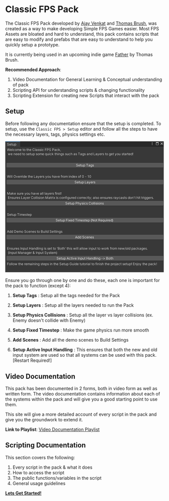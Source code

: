 # Classic FPS Pack

The Classic FPS Pack developed by [Ajay Venkat](https://www.youtube.com/c/AJTechTV) and [Thomas Brush](https://www.youtube.com/c/AtmosGames), was created as a way to make developing Simple FPS Games easier. Most FPS Assets are bloated and hard to understand, this pack contains scripts that are easy to modify and prefabs that are easy to understand to help you quickly setup a prototype.

It is currently being used in an upcoming indie game [Father](https://store.steampowered.com/app/1575990/Father/) by Thomas Brush.

**Recommended Approach**:

1. Video Documentation for General Learning & Conceptual understanding of pack
2. Scripting API for understanding scripts & changing functionality
3. Scripting Extension for creating new Scripts that interact with the pack

## Setup

Before following any documentation ensure that the setup is completed. To setup, use the `Classic FPS > Setup` editor and follow all the steps to have the necessary layers, tags, physics settings etc.

![Setup](Setup.png)

Ensure you go through one by one and do these, each one is important for the pack to function (except 4):

1. **Setup Tags** : Setup all the tags needed for the Pack

2. **Setup Layers** : Setup all the layers needed to run the Pack

3. **Setup Physics Collisions** : Setup all the layer vs layer collisions (ex. Enemy doesn't collide with Enemy)

4. **Setup Fixed Timestep** : Make the game physics run more smooth

5. **Add Scenes** : Add all the demo scenes to Build Settings

6. **Setup Active Input Handling** : This ensures that both the new and old input system are used so that all systems can be used with this pack. [Restart Required!]

## Video Documentation

This pack has been documented in 2 forms, both in video form as well as written form. The video documentation contains information about each of the systems within the pack and will give you a good starting point to use them.

This site will give a more detailed account of every script in the pack and give you the groundwork to extend it.

**Link to Playlist**: [Video Documentation Playlist](https://youtube.com/playlist?list=PL9FeLoYIHiTyYr5zPLr2RtjX8T41PIArx)

## Scripting Documentation

This section covers the following:

1. Every script in the pack & what it does
2. How to access the script
3. The public functions/variables in the script
4. General usage guidelines

[**Lets Get Started!**](scripting_docs/scripting_docs.md)
